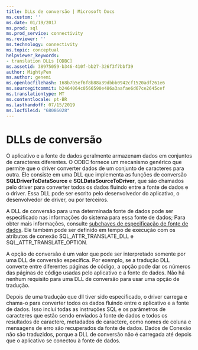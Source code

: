```yaml
---
title: DLLs de conversão | Microsoft Docs
ms.custom: ''
ms.date: 01/19/2017
ms.prod: sql
ms.prod_service: connectivity
ms.reviewer: ''
ms.technology: connectivity
ms.topic: conceptual
helpviewer_keywords:
- translation DLLs [ODBC]
ms.assetid: 38975059-b346-410f-bb27-326f3f7bbf39
author: MightyPen
ms.author: genemi
ms.openlocfilehash: 168b7b5ef6f8b88a39dbbb0942cf1520adf261e6
ms.sourcegitcommit: b2464064c0566590e486a3aafae6d67ce2645cef
ms.translationtype: MT
ms.contentlocale: pt-BR
ms.lasthandoff: 07/15/2019
ms.locfileid: "68086028"
---
```

# <a name="translation-dlls"></a>DLLs de conversão
O aplicativo e a fonte de dados geralmente armazenam dados em conjuntos de caracteres diferentes. O ODBC fornece um mecanismo genérico que permite que o driver converter dados de um conjunto de caracteres para outra. Ele consiste em uma DLL que implementa as funções de conversão **SQLDriverToDataSource** e **SQLDataSourceToDriver**, que são chamados pelo driver para converter todos os dados fluindo entre a fonte de dados e o driver. Essa DLL pode ser escrito pelo desenvolvedor do aplicativo, o desenvolvedor de driver, ou por terceiros.  
  
 A DLL de conversão para uma determinada fonte de dados pode ser especificado nas informações do sistema para essa fonte de dados; Para obter mais informações, consulte [subchaves de especificação de fonte de dados](../../../odbc/reference/install/data-source-specification-subkeys.md). Ele também pode ser definido em tempo de execução com os atributos de conexão SQL_ATTR_TRANSLATE_DLL e SQL_ATTR_TRANSLATE_OPTION.  
  
 A opção de conversão é um valor que pode ser interpretado somente por uma DLL de conversão específica. Por exemplo, se a tradução DLL converte entre diferentes páginas de código, a opção pode dar os números das páginas de código usadas pelo aplicativo e a fonte de dados. Não há nenhum requisito para uma DLL de conversão para usar uma opção de tradução.  
  
 Depois de uma tradução que dll tiver sido especificado, o driver carrega e chama-o para converter todos os dados fluindo entre o aplicativo e a fonte de dados. Isso inclui todas as instruções SQL e os parâmetros de caracteres que estão sendo enviados à fonte de dados e todos os resultados de caractere, metadados de caractere, como nomes de coluna e mensagens de erro são recuperados da fonte de dados. Dados de Conexão não são traduzidos, porque a DLL de conversão não é carregada até depois que o aplicativo se conectou à fonte de dados.
